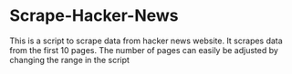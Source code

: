 # Scrape-Hacker-News
This is a script to scrape data from hacker news website. It scrapes data from the first 10 pages. 
The number of pages can easily be adjusted by changing the range in the script
